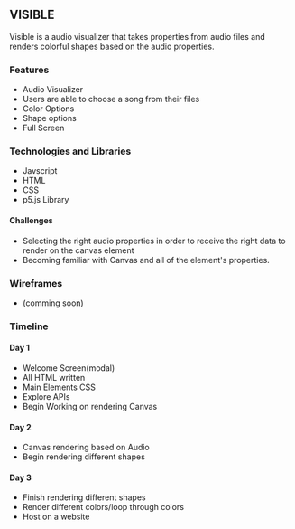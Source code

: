 ## VISIBLE ##

Visible is a audio visualizer that takes properties from audio files and renders colorful shapes based on the audio properties.

### Features ###
- Audio Visualizer
- Users are able to choose a song from their files
- Color Options
- Shape options
- Full Screen

### Technologies and Libraries ###
- Javscript
- HTML
- CSS
- p5.js Library

#### Challenges ####
- Selecting the right audio properties in order to receive the right data to render on the canvas element
- Becoming familiar with Canvas and all of the element's properties.

### Wireframes ###
- (comming soon)

### Timeline ###
#### Day 1 ####
- Welcome Screen(modal)
- All HTML written
- Main Elements CSS
- Explore APIs
- Begin Working on rendering Canvas

#### Day 2 ####
- Canvas rendering based on Audio
- Begin rendering different shapes

#### Day 3 ####
- Finish rendering different shapes
- Render different colors/loop through colors
- Host on a website